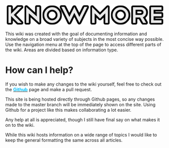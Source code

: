 ![](img/logo.png)

This wiki was created with the goal of documenting information and knowledge on a broad variety of subjects in the most concise way possible. Use the navigation menu at the top of the page to access different parts of the wiki. Areas are divided based on information type.

How can I help?
=======

If you wish to make any changes to the wiki yourself, feel free to check out the [<b style="color:deepskyblue;">Github</b>](https://github.com/viri-space/knowmore) page and make a pull request.

This site is being hosted directly through Github pages, so any changes made to the master branch will be immediately shown on the site. Using Github for a project like this makes collaborating a lot easier.

Any help at all is appreciated, though I still have final say on what makes it on to the wiki.

While this wiki hosts information on a wide range of topics I would like to keep the general formatting the same across all articles.
